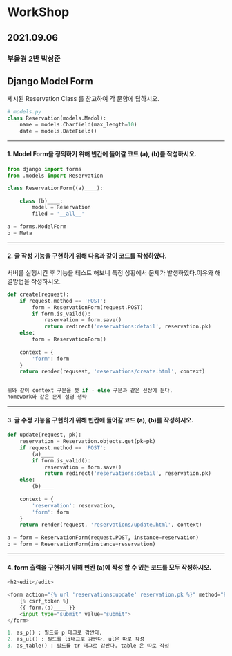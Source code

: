 

# WorkShop

## 2021.09.06

### 부울경 2반 박상준

## Django Model Form

제시된 Reservation Class 를 참고하여 각 문항에 답하시오.

```python
# models.py
class Reservation(models.Medol):
    name = models.Charfield(max_length=10)
    date = models.DateField()
```
---
#### 1.	Model Form을 정의하기 위해 빈칸에 들어갈 코드 (a), (b)를 작성하시오.


``` python
from django import forms
from .models import Reservation

class ReservationForm((a)____):
    
    class (b)____:
        model = Reservation
        filed = '__all__'
        
a = forms.ModelForm
b = Meta
```

---

#### 2. 글 작성 기능을 구현하기 위해 다음과 같이 코드를 작성하였다.

서버를 실행시킨 후 기능을 테스트 해보니 특정 상황에서 문제가 발생하였다.이유와 해결방법을 작성하시오.


```python
def create(request):
    if request.method == 'POST':
        form = ReservationForm(request.POST)
        if form.is_vaild():
            reservation = form.save()
            return redirect('reservations:detail', reservation.pk)
	else:
        form = ReservationForm()
        
    context = {
        'form': form
    }
    return render(requsest, 'reservations/create.html', context)
    

위와 같이 context 구문을 첫 if - else 구문과 같은 선상에 둔다.
homework와 같은 문제 설명 생략
```
---

#### 3. 글 수정 기능을 구현하기 위해 빈칸에 들어갈 코드 (a), (b)를 작성하시오.


```python
def update(request, pk):
    reservation = Reservation.objects.get(pk=pk)
    if request.method == 'POST':
        (a)____
        if form.is_valid():
            reservation = form.save()
            return redirect('reservations:detail', reservation.pk)
	else:
        (b)____
        
    context = {
        'reservation': reservation,
        'form': form
    }
    return render(request, 'reservations/update.html', context)
   
a = form = ReservationForm(request.POST, instance=reservation)
b = form = ReservationForm(instance=reservation)
```
---

#### 4. form 출력을 구현하기 위해 빈칸 (a)에 작성 할 수 있는 코드를 모두 작성하시오.


```python
<h2>edit</edit>

<form action="{% url 'reservations:update' reservation.pk %}" method="POST">
    {% csrf_token %}
    {{ form.(a)____ }}
    <input type="submit" value="submit">
</form>

1. as_p() : 필드를 p 태그로 감싼다.
2. as_ul() : 필드를 li태그로 감싼다. ul은 따로 작성
3. as_table() : 필드를 tr 태그로 감싼다. table 은 따로 작성
```

